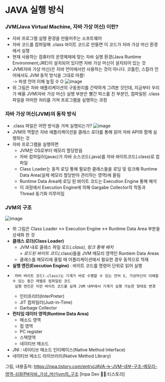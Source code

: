 # JAVA 실행 방식
### JVM(Java Virtual Machine, 자바 가상 머신) 이란?
  - 자바 프로그램 실행 환경을 만들어주는 소프트웨어
  - 자바 코드를 컴파일해 .class 바이트 코드로 만들면 이 코드가 자바 가상 머신 환경에서 실행
  - 현재 사용하는 컴퓨터의 운영체제에 맞는 자바 실행 환경(Java Runtime Environment;JRE)이 설치되어 있다면 자바 가상 머신이 설치되어 있는 것
  - JVM(자바 가상 머신)은 자바 언어에서만 사용하는 것이 아니다. 코틀린, 스칼라 언어에서도 JVM 동작 방식을 그대로 따름!   
    -> 파생 언어 이해 높힐 수 O
  ![image](https://github.com/user-attachments/assets/e1c35228-8d65-4f1f-991a-2c47dc83c337)
  - 위 그림은 자바 애플리케이션의 구동원리를 간략하게 그려본 것인데, 지금부터 우리가 배울 JVM(자바 가상 머신) 실행 부분은 빨간 박스를 친 부분인, 컴파일된 .class 파일을 어떠한 처리를 거쳐 프로그램을 실행하는 과정
   
### 자바 가상 머신(JVM)의 동작 방식
  - .class 파일은 어떤 방식을 거쳐 실행되는가?
  ![image](https://github.com/user-attachments/assets/c89780cf-79b2-4427-8340-98cb7e1035c5)
  - JVM의 역할은 자바 애플리케이션을 클래스 로더를 통해 읽어 자바 API와 함께 실행하는 것
  - 자바 프로그램을 실행하면
     - JVM은 OS로부터 메모리 할당받음
     - 자바 컴파일러(javac)가 자바 소스코드(.java)를 자바 바이트코드(.class)로 컴파일
     - Class Loader는 동적 로딩 통해 필요한 클래스들을 로딩 및 링크해 Runtime Data Area(실제 메모리 할당받아 관리하는 영역)에 올림
     - Runtime Data Area에 로딩 된 바이트 코드는 Execution Engine 통해 해석
     - 이 과정에서 Execution Engine에 의해 Gargabe Collector의 작동과 Thread 동기화 이루어짐
### JVM의 구조
  ![image](https://github.com/user-attachments/assets/b96a99f0-7498-40d4-9667-cfd76376dad5)
  - 위 그림은 Class Loader <-> Execution Engine <-> Runtime Data Area 부분을 상세화 한 것
  - **클래스 로더(Class Loader)**
      - JVM 내로 클래스 파일 로드(*.class), 링크 통해 배치   
        = 로드된 바이트 코드(*.class)들을 JVM 메모리 영역인 Runtiem Data Areas
      - 클래스를 메모리에 올릴 때 어플리케이션에서 필요한 경우 동적으로 적재
  - **실행 엔진(Execution Engine)** : 바이트 코드를 명령어 단위로 읽어 실행
  -      자바 바이트 코드(.class)는 기계가 바로 수행할 수 있는 언어 X, 가상머신이 이해할 수 있는 중간 레벨로 컴파일된 코드
         실행 엔진은 이런 바이트 코드를 실제 JVM 내부에서 기계가 실행 가능한 형태로 변경
     - 인터프리터(InterPreter)
     - JIT 컴파일러(Just-in-Time)
     - Garbage Collector
  - **런타임 데이터 영역(Runtime Data Area)**
     - 메소드 영역
     - 힙 영역
     - PC register
     - 스택영역
     - 네이티브 메소드
  - JNI : 네이티브 메소드 인터페이스(Native Method Interface)
  - 네이티브 메소드 라이브러리(Native Method Library)   

  
그림, 내용출처: https://inpa.tistory.com/entry/JAVA-☕-JVM-내부-구조-메모리-영역-심화편#자바_가상_머신jvm의_구조 [Inpa Dev 👨‍💻:티스토리]
